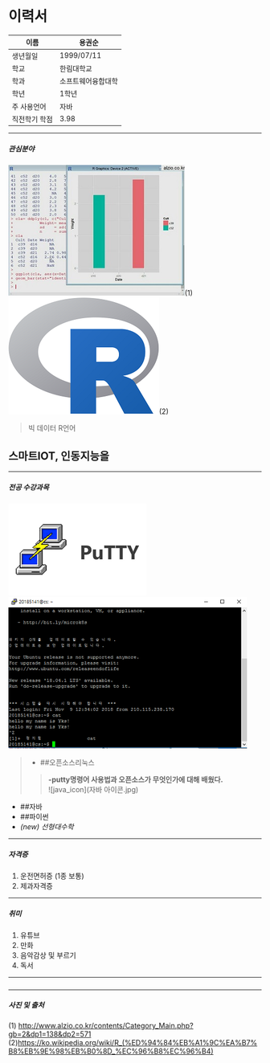 이력서
========
이름 | **용권순**  
--|--------
생년월일 | 1999/07/11  
학교 | 한림대학교  
학과 | 소프트웨어융합대학 
학년 | 1학년
주 사용언어 | 자바  
직전학기 학점| 3.98
---------------
##### 관심분야
![빅데이터](big_data.jpg)(1) ![R언어](R언어.png)(2)
>빅 데이터
>R언어
## 스마트IOT, 인동지능을 

-------------------------------
##### 전공 수강과목
![putty_icon](putty_icon.png) ![putty](putty.PNG)
>* ##오픈소스리눅스  
>>__-putty명령어 사용법과 오픈소스가 무엇인가에 대해 배웠다.__  
![java_icon](자바 아이콘.jpg)

* ##자바  
* ##파이썬
* _(new) 선형대수학_
----------------
##### 자격증
1. 운전면허증 (1종 보통)
2. 제과자격증  
----------------------
##### 취미  
1. 유튜브
2. 만화
3. 음악감상 및 부르기
4. 독서
-------------------------
#####

-------------
##### 사진 및 출처
(1) http://www.alzio.co.kr/contents/Category_Main.php?gb=2&dp1=138&dp2=571
(2)https://ko.wikipedia.org/wiki/R_(%ED%94%84%EB%A1%9C%EA%B7%B8%EB%9E%98%EB%B0%8D_%EC%96%B8%EC%96%B4)
